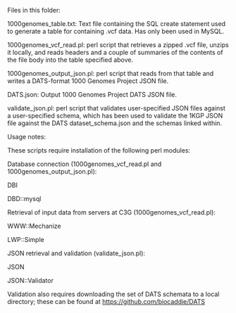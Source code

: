 Files in this folder:

1000genomes_table.txt: Text file containing the SQL create statement used to generate a table for containing .vcf data. Has only been used in MySQL.

1000genomes_vcf_read.pl: perl script that retrieves a zipped .vcf file, unzips it locally, and reads headers and a couple of summaries of the contents of the file body into the table specified above.

1000genomes_output_json.pl: perl script that reads from that table and writes a DATS-format 1000 Genomes Project JSON file.

DATS.json: Output 1000 Genomes Project DATS JSON file.

validate_json.pl: perl script that validates user-specified JSON files against a user-specified schema, which has been used to validate the 1KGP JSON file against the DATS dataset_schema.json and the schemas linked within.

Usage notes:

These scripts require installation of the following perl modules:

Database connection (1000genomes_vcf_read.pl and 1000genomes_output_json.pl):

DBI

DBD::mysql

Retrieval of input data from servers at C3G (1000genomes_vcf_read.pl):

WWW::Mechanize

LWP::Simple

JSON retrieval and validation (validate_json.pl):

JSON

JSON::Validator

Validation also requires downloading the set of DATS schemata to a local directory; these can be found at https://github.com/biocaddie/DATS




